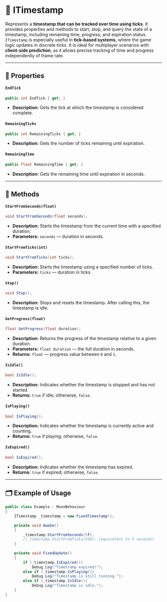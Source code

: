 # 🧩 ITimestamp

Represents a **timestamp that can be tracked over time using ticks**. It provides properties and methods to start, stop,
and query the state of a timestamp, including remaining time, progress, and expiration status. `ITimestamp` is
especially useful in **tick-based systems**, where the game logic updates in discrete ticks. It is ideal for multiplayer
scenarios with **client-side prediction**, as it allows precise tracking of time and progress independently of frame
rate.

---

## 🔑 Properties

#### `EndTick`

```csharp
public int EndTick { get; }
```

- **Description:** Gets the tick at which the timestamp is considered complete.

#### `RemainingTicks`

```csharp
public int RemainingTicks { get; }
```

- **Description:** Gets the number of ticks remaining until expiration.

#### `RemainingTime`

```csharp
public float RemainingTime { get; }
```

- **Description:** Gets the remaining time until expiration in seconds.

---

## 🏹 Methods

#### `StartFromSeconds(float)`

```csharp
void StartFromSeconds(float seconds);
```

- **Description:** Starts the timestamp from the current time with a specified duration.
- **Parameters:** `seconds` — duration in seconds.

#### `StartFromTicks(int)`

```csharp
void StartFromTicks(int ticks);
```

- **Description:** Starts the timestamp using a specified number of ticks.
- **Parameters:** `ticks` — duration in ticks.

#### `Stop()`

```csharp
void Stop();
```

- **Description:** Stops and resets the timestamp. After calling this, the timestamp is idle.

#### `GetProgress(float)`

```csharp
float GetProgress(float duration);
```

- **Description:** Returns the progress of the timestamp relative to a given duration.
- **Parameters:** `float duration` — the full duration in seconds.
- **Returns:** `float` — progress value between `0` and `1`.

#### `IsIdle()`

```csharp
bool IsIdle();
```

- **Description:** Indicates whether the timestamp is stopped and has not started.
- **Returns:** `true` if idle; otherwise, `false`.

#### `IsPlaying()`

```csharp
bool IsPlaying();
```

- **Description:** Indicates whether the timestamp is currently active and counting.
- **Returns:** `true` if playing; otherwise, `false`.

#### `IsExpired()`

```csharp
bool IsExpired();
```

- **Description:** Indicates whether the timestamp has expired.
- **Returns:** `true` if expired; otherwise, `false`.

---

## 🗂 Example of Usage

```csharp
public class Example : MonoBehaviour 
{
    ITimestamp _timestamp = new FixedTimestamp();
    
    private void Awake()
    {
        _timestamp.StartFromSeconds(5f);
        //_timestamp.StartFromTicks(250); (equivalent to 5 seconds)
    }
    
    private void FixedUpdate()
    {
        if (_timestamp.IsExpired())
            Debug.Log("Timestamp expired!");
        else if (_timestamp.IsPlaying())
            Debug.Log("Timestamp is still running.");
        else if (_timestamp.IsIdle())
            Debug.Log("Timestamp is idle.");
    }
}
```